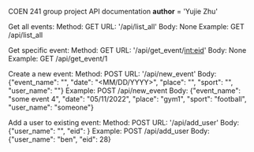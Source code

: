 COEN 241 group project API documentation
__author__ = 'Yujie Zhu'

Get all events:
    Method:
        GET
    URL:
        '/api/list_all'
    Body:
        None
    Example:
        GET /api/list_all

Get specific event:
    Method:
        GET
    URL:
        '/api/get_event/<int:eid>'
    Body:
        None
    Example:
        GET /api/get_event/1

Create a new event:
    Method:
        POST
    URL:
        '/api/new_event'
    Body:
        {"event_name": "<EVENTNAME>", "date": "<MM/DD/YYYY>", "place": "<PLACENAME>", 
        "sport": "<SPORTNAME>", "user_name": "<USERNAME>"}
    Example:
        POST /api/new_event
        Body:
            {"event_name": "some event 4", "date": "05/11/2022", 
            "place": "gym1", "sport": "football", "user_name": "someone"}

Add a user to existing event:
    Method:
        POST
    URL:
        '/api/add_user'
    Body:
        {"user_name": "<USERNAME>", "eid": <EID>}
    Example:
        POST /api/add_user
        Body:
            {"user_name": "ben", "eid": 28}